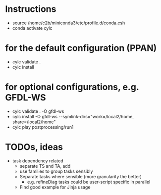 # Instructions
- source /home/c2b/miniconda3/etc/profile.d/conda.csh
- conda activate cylc
# for the default configuration (PPAN)
- cylc validate .
- cylc install
# for optional configurations, e.g. GFDL-WS
- cylc validate . -O gfdl-ws
- cylc install -O gfdl-ws --symlink-dirs="work=/local2/home, share=/local2/home"
- cylc play postprocessing/run1

# TODOs, ideas
- task dependency related
  - separate TS and TA, add 
  - use families to group tasks sensibly
  - Separate tasks where sensible (more granularity the better)
    - e.g. refineDiag tasks could be user-script specific in parallel
  - Find good example for Jinja usage
